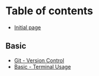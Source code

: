 # Table of contents

* [Initial page](README.md)

## Basic

* [Git - Version Control](basic/git-version-control.md)
* [Basic - Terminal Usage](basic/basic-terminal-usage.md)

